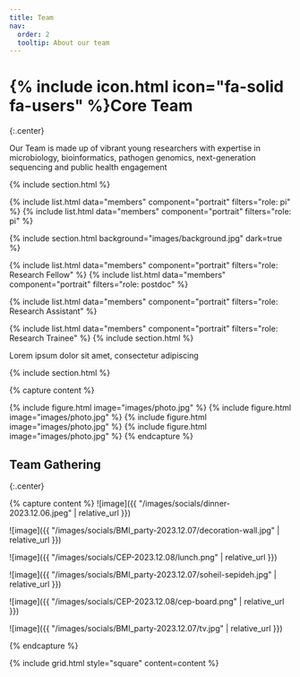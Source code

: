 ```yaml
---
title: Team
nav:
  order: 2
  tooltip: About our team
---
```

# {% include icon.html icon="fa-solid fa-users" %}Core Team
{:.center}

Our Team is made up of vibrant young researchers with expertise in microbiology, bioinformatics, pathogen genomics, next-generation sequencing and public health engagement

{% include section.html %}

{% include list.html data="members" component="portrait" filters="role: pi" %}
{% include list.html data="members" component="portrait" filters="role: pi" %}


{% include section.html background="images/background.jpg" dark=true %}

<!-- Research Fellows -->
{% include list.html data="members" component="portrait" filters="role: Research Fellow" %}
{% include list.html data="members" component="portrait" filters="role: postdoc" %}
<!-- Research Assistants -->
{% include list.html data="members" component="portrait" filters="role: Research Assistant" %}



<!-- Research Trainees -->
{% include list.html data="members" component="portrait" filters="role: Research Trainee" %}
{% include section.html %}


Lorem ipsum dolor sit amet, consectetur adipiscing 

{% include section.html %}

{% capture content %}

{% include figure.html image="images/photo.jpg" %}
{% include figure.html image="images/photo.jpg" %}
{% include figure.html image="images/photo.jpg" %}
{% include figure.html image="images/photo.jpg" %}
{% endcapture %}



<!-- Social Photo -->
## Team Gathering
{:.center}

{% capture content %}
![image]({{ "/images/socials/dinner-2023.12.06.jpeg" | relative_url }})

![image]({{ "/images/socials/BMI_party-2023.12.07/decoration-wall.jpg" | relative_url }})

![image]({{ "/images/socials/CEP-2023.12.08/lunch.png" | relative_url }})

![image]({{ "/images/socials/BMI_party-2023.12.07/soheil-sepideh.jpg" | relative_url }})

![image]({{ "/images/socials/CEP-2023.12.08/cep-board.png" | relative_url }})

![image]({{ "/images/socials/BMI_party-2023.12.07/tv.jpg" | relative_url }})

{% endcapture %}

{% include grid.html style="square" content=content %}
